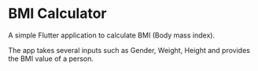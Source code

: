 # BMI Calculator

A simple Flutter application to calculate BMI (Body mass index).

The app takes several inputs such as Gender, Weight, Height and provides the BMI value of a person.

